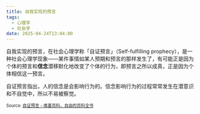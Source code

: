 ```yaml
---
title: 自我实现的预言
tags:
  - 心理学
  - 社会学
date: 2025-04-24T13:04:00
---
```


自我实现的预言，在社会心理学称「自证预言」（Self-fulfilling prophecy），是一种社会心理学现象——某件事情如某人预期和预言的那样发生了，有可能正是因为个体的预言和**信念**潜移默化地改变了个体的行为，即预言之所以成真，正是因为个体相信这一预言。

自证预言指出，人的信念是会影响行为的。信念影响行为的过程常常发生在潜意识和不自觉中，所以不易被察觉。

<span style="font-size: 80%">Source: [自证预言 - 维基百科，自由的百科全书](https://zh.wikipedia.org/wiki/自证预言)</span>
